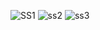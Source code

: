 ![SS1](https://github.com/Bishozit/Online_Shopping_App/assets/110930138/6fd55686-e180-47be-9323-977530b610b6)
![ss2](https://github.com/Bishozit/Online_Shopping_App/assets/110930138/38a1968f-54ae-4a9b-936d-48f87b0d5b6f)
![ss3](https://github.com/Bishozit/Online_Shopping_App/assets/110930138/4667cd66-39f6-4792-9b6b-250cf84e2f83)
